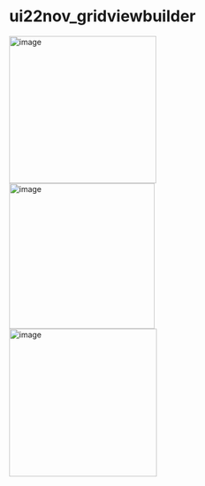 # ui22nov_gridviewbuilder
<img width="266" alt="image" src="https://github.com/andiks2018/ui_grocery_mitchiko/assets/78794419/7fc5ed78-8e04-43e0-8ea0-ad64f31fd2ba">

<img width="263" alt="image" src="https://github.com/andiks2018/ui_grocery_mitchiko/assets/78794419/d566648a-303e-424a-8f2e-fe197b4f89e6">

<img width="267" alt="image" src="https://github.com/andiks2018/ui_grocery_mitchiko/assets/78794419/3ad09cef-e3b4-4613-8822-4d3380098302">
